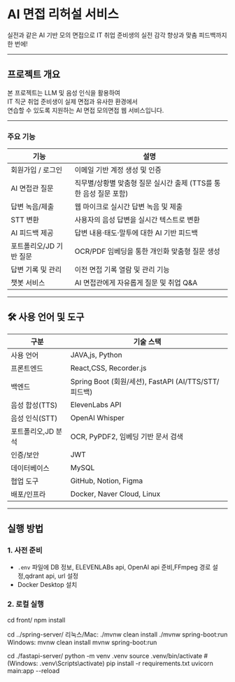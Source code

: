 # AI 면접 리허설 서비스

실전과 같은 AI 기반 모의 면접으로
IT 취업 준비생의 실전 감각 향상과 맞춤 피드백까지 한 번에!

---

## 프로젝트 개요

본 프로젝트는 LLM 및 음성 인식을 활용하여  
IT 직군 취업 준비생이 실제 면접과 유사한 환경에서  
연습할 수 있도록 지원하는 AI 면접 모의면접 웹 서비스입니다.

---

### 주요 기능

| 기능                   | 설명                                                                       |
|------------------------|----------------------------------------------------------------------------|
| 회원가입 / 로그인        | 이메일 기반 계정 생성 및 인증                                               |
| AI 면접관 질문          | 직무별/상황별 맞춤형 질문 실시간 출제 (TTS를 통한 음성 질문 포함)            |
| 답변 녹음/제출          | 웹 마이크로 실시간 답변 녹음 및 제출                                        |
| STT 변환                | 사용자의 음성 답변을 실시간 텍스트로 변환                                    |
| AI 피드백 제공          | 답변 내용·태도·말투에 대한 AI 기반 피드백                                    |
| 포트폴리오/JD 기반 질문 | OCR/PDF 임베딩을 통한 개인화 맞춤형 질문 생성                               |
| 답변 기록 및 관리        | 이전 면접 기록 열람 및 관리 기능                                             |
| 챗봇 서비스             | AI 면접관에게 자유롭게 질문 및 취업 Q&A                                      |

---

## 🛠️ 사용 언어 및 도구

| 구분          | 기술 스택                                                                 |
|---------------|--------------------------------------------------------------------------|
| 사용 언어      | JAVA,js, Python                                                      |
| 프론트엔드     | React,CSS, Recorder.js                                   |
| 백엔드        |  Spring Boot (회원/세션), FastAPI (AI/TTS/STT/피드백)                     |
| 음성 합성(TTS) | ElevenLabs API                                                          |
| 음성 인식(STT) | OpenAI Whisper                                                     |
| 포트폴리오,JD 분석 | OCR, PyPDF2, 임베딩 기반 문서 검색                                      |
| 인증/보안      | JWT                                                                     |
| 데이터베이스    | MySQL                                                                   |
| 협업 도구      | GitHub, Notion, Figma                                       |
| 배포/인프라     | Docker, Naver Cloud, Linux                                              |

---

## 실행 방법

### 1. 사전 준비
- `.env` 파일에 DB 정보, ELEVENLABs api, OpenAI api 준비,FFmpeg 경로 설정,qdrant api, url 설정
- Docker Desktop 설치

### 2. 로컬 실행

cd front/
npm install


cd ../spring-server/
리눅스/Mac:
    ./mvnw clean install
    ./mvnw spring-boot:run
Windows:
    mvnw clean install
    mvnw spring-boot:run


cd ./fastapi-server/
python -m venv .venv
source .venv/bin/activate      # (Windows: .venv\Scripts\activate)
pip install -r requirements.txt
uvicorn main:app --reload

